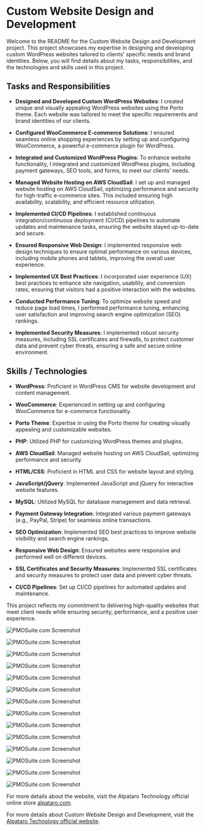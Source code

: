 # Custom Website Design and Development

Welcome to the README for the Custom Website Design and Development project. This project showcases my expertise in designing and developing custom WordPress websites tailored to clients' specific needs and brand identities. Below, you will find details about my tasks, responsibilities, and the technologies and skills used in this project.

## Tasks and Responsibilities

- **Designed and Developed Custom WordPress Websites**: I created unique and visually appealing WordPress websites using the Porto theme. Each website was tailored to meet the specific requirements and brand identities of our clients.

- **Configured WooCommerce E-commerce Solutions**: I ensured seamless online shopping experiences by setting up and configuring WooCommerce, a powerful e-commerce plugin for WordPress.

- **Integrated and Customized WordPress Plugins**: To enhance website functionality, I integrated and customized WordPress plugins, including payment gateways, SEO tools, and forms, to meet our clients' needs.

- **Managed Website Hosting on AWS CloudSail**: I set up and managed website hosting on AWS CloudSail, optimizing performance and security for high-traffic e-commerce sites. This included ensuring high availability, scalability, and efficient resource utilization.

- **Implemented CI/CD Pipelines**: I established continuous integration/continuous deployment (CI/CD) pipelines to automate updates and maintenance tasks, ensuring the website stayed up-to-date and secure.

- **Ensured Responsive Web Design**: I implemented responsive web design techniques to ensure optimal performance on various devices, including mobile phones and tablets, improving the overall user experience.

- **Implemented UX Best Practices**: I incorporated user experience (UX) best practices to enhance site navigation, usability, and conversion rates, ensuring that visitors had a positive interaction with the websites.

- **Conducted Performance Tuning**: To optimize website speed and reduce page load times, I performed performance tuning, enhancing user satisfaction and improving search engine optimization (SEO) rankings.

- **Implemented Security Measures**: I implemented robust security measures, including SSL certificates and firewalls, to protect customer data and prevent cyber threats, ensuring a safe and secure online environment.

## Skills / Technologies

- **WordPress**: Proficient in WordPress CMS for website development and content management.

- **WooCommerce**: Experienced in setting up and configuring WooCommerce for e-commerce functionality.

- **Porto Theme**: Expertise in using the Porto theme for creating visually appealing and customizable websites.

- **PHP**: Utilized PHP for customizing WordPress themes and plugins.

- **AWS CloudSail**: Managed website hosting on AWS CloudSail, optimizing performance and security.

- **HTML/CSS**: Proficient in HTML and CSS for website layout and styling.

- **JavaScript/jQuery**: Implemented JavaScript and jQuery for interactive website features.

- **MySQL**: Utilized MySQL for database management and data retrieval.

- **Payment Gateway Integration**: Integrated various payment gateways (e.g., PayPal, Stripe) for seamless online transactions.

- **SEO Optimization**: Implemented SEO best practices to improve website visibility and search engine rankings.

- **Responsive Web Design**: Ensured websites were responsive and performed well on different devices.

- **SSL Certificates and Security Measures**: Implemented SSL certificates and security measures to protect user data and prevent cyber threats.

- **CI/CD Pipelines**: Set up CI/CD pipelines for automated updates and maintenance.

This project reflects my commitment to delivering high-quality websites that meet client needs while ensuring security, performance, and a positive user experience.

![PMOSuite.com Screenshot](screenshots/marketplace_04.png)

![PMOSuite.com Screenshot](screenshots/marketplace_14.png)

![PMOSuite.com Screenshot](screenshots/marketplace_03.png)

![PMOSuite.com Screenshot](screenshots/marketplace_02.png)

![PMOSuite.com Screenshot](screenshots/marketplace_05.png)

![PMOSuite.com Screenshot](screenshots/marketplace_06.png)

![PMOSuite.com Screenshot](screenshots/marketplace_07.png)

![PMOSuite.com Screenshot](screenshots/marketplace_08.png)

![PMOSuite.com Screenshot](screenshots/marketplace_09.png)

![PMOSuite.com Screenshot](screenshots/marketplace_13.png)

![PMOSuite.com Screenshot](screenshots/marketplace_10.png)

![PMOSuite.com Screenshot](screenshots/marketplace_01.png)

![PMOSuite.com Screenshot](screenshots/marketplace_11.png)

![PMOSuite.com Screenshot](screenshots/marketplace_12.png)

For more details about the website, visit the Alpataro Technology official online store [alpataro.com](https://alpataro.com).

For more details about Custom Website Design and Development, visit the [Alpataro Technology official website](https://alpatarotechnology.com/alpataro.html#website-design).
